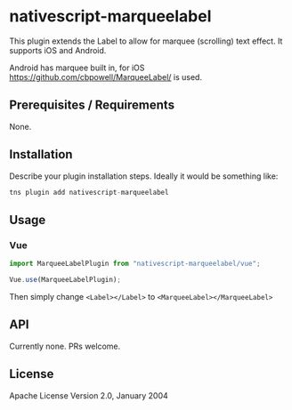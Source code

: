 # nativescript-marqueelabel

This plugin extends the Label to allow for marquee (scrolling) text effect. It supports iOS and Android.

Android has marquee built in, for iOS https://github.com/cbpowell/MarqueeLabel/ is used.

## Prerequisites / Requirements

None.

## Installation

Describe your plugin installation steps. Ideally it would be something like:

```javascript
tns plugin add nativescript-marqueelabel
```

## Usage

### Vue

```javascript
import MarqueeLabelPlugin from "nativescript-marqueelabel/vue";

Vue.use(MarqueeLabelPlugin);
```

Then simply change `<Label></Label>` to `<MarqueeLabel></MarqueeLabel>`

## API

Currently none. PRs welcome.

## License

Apache License Version 2.0, January 2004
